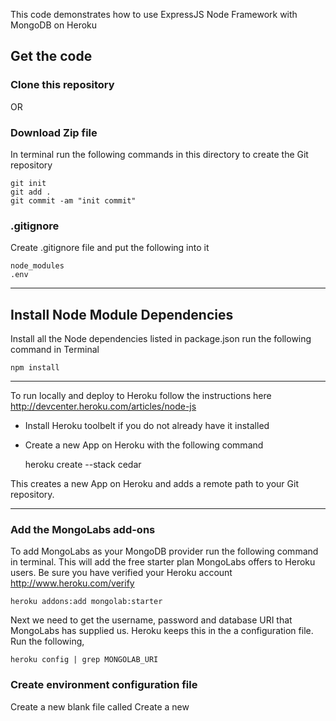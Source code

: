 This code demonstrates how to use ExpressJS Node Framework with MongoDB on Heroku

## Get the code

### Clone this repository

OR 

### Download Zip file
In terminal run the following commands in this directory to create the Git repository

    git init
    git add .
    git commit -am "init commit"

### .gitignore
Create .gitignore file and put the following into it

    node_modules
    .env
    

---------------

## Install Node Module Dependencies
Install all the Node dependencies listed in package.json run the following command in Terminal

    npm install


---------------

To run locally and deploy to Heroku follow the instructions here http://devcenter.heroku.com/articles/node-js
* Install Heroku toolbelt if you do not already have it installed
* Create a new App on Heroku with the following command

    heroku create --stack cedar

This creates a new App on Heroku and adds a remote path to your Git repository.

---------------

### Add the MongoLabs add-ons
To add MongoLabs as your MongoDB provider run the following command in terminal. This will add the free starter plan MongoLabs offers to Heroku users. Be sure you have verified your Heroku account http://www.heroku.com/verify

    heroku addons:add mongolab:starter
    
Next we need to get the username, password and database URI that MongoLabs has supplied us. Heroku keeps this in the a configuration file. Run the following,

    heroku config | grep MONGOLAB_URI
    
### Create environment configuration file
Create a new blank file called
Create a new 


